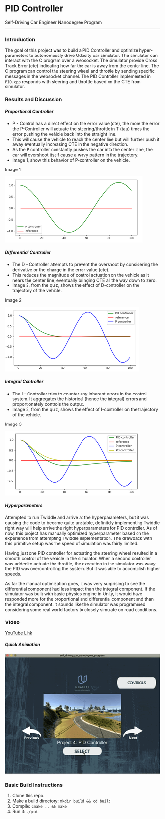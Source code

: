 # PID Controller
Self-Driving Car Engineer Nanodegree Program

---

### Introduction

The goal of this project was to build a PID Controller and optimize hyper-parameters to autonomously drive Udacity car simulator. The simulator can interact with the C program over a websocket. The simulator provide Cross Track Error (cte) indicating how far the car is away from the center line. The C program can control the steering wheel and throttle by sending specific messages in the websocket channel.
The PID Controller implemented in `PID.cpp` responds with steering and throttle based on the CTE from simulator.

### Results and Discussion

##### Proportional Controller
* P - Control has a direct effect on the error value (cte), the more the error the P-Controller will actuate the steering/throttle in T (tau) times the error pushing the vehicle back into the straight line.
* This will cause the vehicle to reach the center line but will further push it away eventually increasing CTE in the negative direction.
* As the P controller constantly pushes the car into the center lane, the car will overshoot itself cause a wavy pattern in the trajectory.
* Image 1, show this behavior of P-controller on the vehicle.

Image 1

![P Controller](./images/p-controller.png)

##### Differential Controller
* The D - Controller attempts to prevent the overshoot by considering the derivative or the change in the error value (cte).
* This reduces the magnitude of control actuation on the vehicle as it nears the center line, eventually bringing CTE all the way down to zero.  
* Image 2, from the quiz, shows the effect of D-controller on the trajectory of the vehicle.

Image 2

![D Controller](./images/d-controller.png)

##### Integral Controller
* The I - Controller tries to counter any inherent errors in the control system. It aggregates the historical (hence the integral) errors and proportionately controls the output.  
* Image 3, from the quiz, shows the effect of I-controller on the trajectory of the vehicle.

Image 3

![I Controller](./images/i-controller.png)


##### Hyperparameters

Attempted to run Twiddle and arrive at the hyperparameters, but it was causing the code to become quite unstable, definitely implementing Twiddle right way will help arrive the right hyperparameters for PID controller. As of now, this project has manually optimized hyperparameter based on the experience from attempting Twiddle implementation. The drawback with this primitive setup was the speed of simulation was fairly limited.

Having just one PID controller for actuating the steering wheel resulted in a smooth control of the vehicle in the simulator. When a second controller was added to actuate the throttle, the execution in the simulator was wavy the PID was overcontrolling the system. But it was able to accomplish higher speeds.

As far the manual optimization goes, it was very surprising to see the differential component had less impact than the integral component. If the simulator was built with basic physics engine in Unity, it would have responded more for the proportional and differential component and than the integral component. It sounds like the simulator was programmed considering some real world factors to closely simulate on road conditions.

### Video
 
[YouTube Link](https://youtu.be/Vpj_hF4iM1E)


##### Quick Animation

![gif image](./images/gif-animation.gif)

### Basic Build Instructions

1. Clone this repo.
2. Make a build directory: `mkdir build && cd build`
3. Compile: `cmake .. && make`
4. Run it: `./pid`. 
